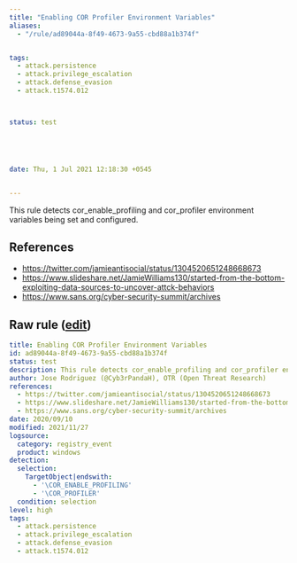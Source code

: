 ```yaml
---
title: "Enabling COR Profiler Environment Variables"
aliases:
  - "/rule/ad89044a-8f49-4673-9a55-cbd88a1b374f"


tags:
  - attack.persistence
  - attack.privilege_escalation
  - attack.defense_evasion
  - attack.t1574.012



status: test





date: Thu, 1 Jul 2021 12:18:30 +0545


---
```


This rule detects cor_enable_profiling and cor_profiler environment variables being set and configured.

<!--more-->




## References

* https://twitter.com/jamieantisocial/status/1304520651248668673
* https://www.slideshare.net/JamieWilliams130/started-from-the-bottom-exploiting-data-sources-to-uncover-attck-behaviors
* https://www.sans.org/cyber-security-summit/archives


## Raw rule ([edit](https://github.com/SigmaHQ/sigma/edit/master/rules/windows/registry_event/registry_event_enabling_cor_profiler_env_variables.yml))
```yaml
title: Enabling COR Profiler Environment Variables
id: ad89044a-8f49-4673-9a55-cbd88a1b374f
status: test
description: This rule detects cor_enable_profiling and cor_profiler environment variables being set and configured.
author: Jose Rodriguez (@Cyb3rPandaH), OTR (Open Threat Research)
references:
  - https://twitter.com/jamieantisocial/status/1304520651248668673
  - https://www.slideshare.net/JamieWilliams130/started-from-the-bottom-exploiting-data-sources-to-uncover-attck-behaviors
  - https://www.sans.org/cyber-security-summit/archives
date: 2020/09/10
modified: 2021/11/27
logsource:
  category: registry_event
  product: windows
detection:
  selection:
    TargetObject|endswith:
      - '\COR_ENABLE_PROFILING'
      - '\COR_PROFILER'
  condition: selection
level: high
tags:
  - attack.persistence
  - attack.privilege_escalation
  - attack.defense_evasion
  - attack.t1574.012

```
